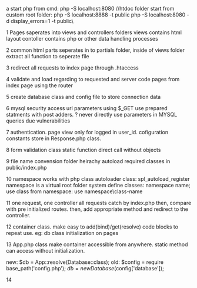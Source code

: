 a
start php from cmd: php -S localhost:8080 //htdoc folder
start from custom root folder: php -S localhost:8888 -t public
php -S localhost:8080 -d display_errors=1 -t public\


1
Pages saperates into views and controllers folders
views contains html layout
contoller contains php or other data handling processes

2
common html parts seperates in to partials folder, inside of views folder
extract all function to seperate file

3
redirect all requests to index page through .htaccess

4
validate and load regarding to requested and server code pages from index page using the router

5
create database class and config file to store connection data

6
mysql security
access url parameters using $_GET
use prepared statments with post adders. ?
never directly use parameters in MYSQL queries due vulnerabilities

7
authentication. page view only for logged in user_id.
cofiguration constants store in Response.php class.

8
form validation class
static function direct call without objects

9
file name convension
folder heirachy
autoload required classes in public/index.php

10
namespace
works with php class autoloader class: spl_autoload_register
namespace is a virtual root folder system
define classes: namespace name;
use class from namespace: use namespace\class-name

11
one request, one controller
all requests catch by index.php
then, compare with pre initialized routes.
then, add appropriate method and redirect to the controller.

12
container class.
make easy to add(bind)/get(resolve) code blocks to repeat use.
eg: db class initialization on pages

13
App.php class
make container accessible from anywhere.
static method can access without initialization.

new:
$db = App::resolve(Database::class);
old:
$config = require base_path('config.php');
$db = new Database($config['database']);

14

